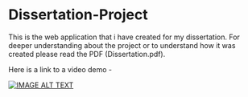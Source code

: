 # Dissertation-Project
This is the web application that i have created for my dissertation.
For deeper understanding about the project or to understand how it was created please read the PDF (Dissertation.pdf).

Here is a link to a video demo -

[![IMAGE ALT TEXT](http://img.youtube.com/vi/luJhd5diDgg/0.jpg)](http://www.youtube.com/watch?v=luJhd5diDgg "Dissertation Project Demo - A Semantic Web Natural Language Proccessing search engine")
